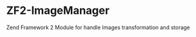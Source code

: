 ZF2-ImageManager
================

Zend Framework 2 Module for handle Images transformation and storage
